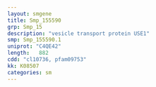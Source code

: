 ```yaml
---
layout: smgene
title: Smp_155590
grp: Smp_15
description: "vesicle transport protein USE1"
smp: Smp_155590.1
uniprot: "C4QE42"
length:   882
cdd: "cl10736, pfam09753"
kk: K08507
categories: sm
---
```

